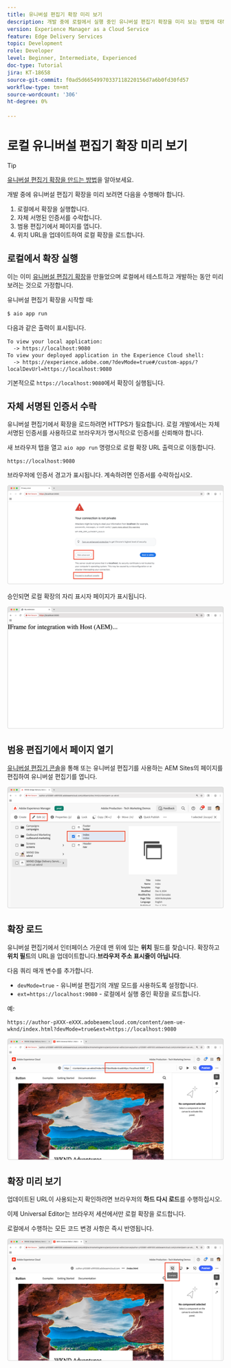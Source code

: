 ```yaml
---
title: 유니버설 편집기 확장 미리 보기
description: 개발 중에 로컬에서 실행 중인 유니버설 편집기 확장을 미리 보는 방법에 대해 알아봅니다.
version: Experience Manager as a Cloud Service
feature: Edge Delivery Services
topic: Development
role: Developer
level: Beginner, Intermediate, Experienced
doc-type: Tutorial
jira: KT-18658
source-git-commit: f0ad5d66549970337118220156d7a6b0fd30fd57
workflow-type: tm+mt
source-wordcount: '306'
ht-degree: 0%

---
```



# 로컬 유니버설 편집기 확장 미리 보기

>[!TIP]
> [유니버설 편집기 확장을 만드는 방법](https://developer.adobe.com/uix/docs/services/aem-universal-editor/)을 알아보세요.

개발 중에 유니버설 편집기 확장을 미리 보려면 다음을 수행해야 합니다.

1. 로컬에서 확장을 실행합니다.
2. 자체 서명된 인증서를 수락합니다.
3. 범용 편집기에서 페이지를 엽니다.
4. 위치 URL을 업데이트하여 로컬 확장을 로드합니다.

## 로컬에서 확장 실행

이는 이미 [유니버설 편집기 확장](https://developer.adobe.com/uix/docs/services/aem-universal-editor/)을 만들었으며 로컬에서 테스트하고 개발하는 동안 미리 보려는 것으로 가정합니다.

유니버설 편집기 확장을 시작할 때:

```bash
$ aio app run
```

다음과 같은 출력이 표시됩니다.

```
To view your local application:
  -> https://localhost:9080
To view your deployed application in the Experience Cloud shell:
  -> https://experience.adobe.com/?devMode=true#/custom-apps/?localDevUrl=https://localhost:9080
```

기본적으로 `https://localhost:9080`에서 확장이 실행됩니다.


## 자체 서명된 인증서 수락

유니버설 편집기에서 확장을 로드하려면 HTTPS가 필요합니다. 로컬 개발에서는 자체 서명된 인증서를 사용하므로 브라우저가 명시적으로 인증서를 신뢰해야 합니다.

새 브라우저 탭을 열고 `aio app run` 명령으로 로컬 확장 URL 출력으로 이동합니다.

```
https://localhost:9080
```

브라우저에 인증서 경고가 표시됩니다. 계속하려면 인증서를 수락하십시오.

![자체 서명된 인증서 수락](./assets/local-extension-preview/accept-certificate.png)

승인되면 로컬 확장의 자리 표시자 페이지가 표시됩니다.

![확장에 액세스할 수 있음](./assets/local-extension-preview/extension-accessible.png)


## 범용 편집기에서 페이지 열기

[유니버설 편집기 콘솔](https://experience.adobe.com/#/@myOrg/aem/editor/canvas/)을 통해 또는 유니버설 편집기를 사용하는 AEM Sites의 페이지를 편집하여 유니버설 편집기를 엽니다.

![유니버설 편집기에서 페이지 열기](./assets/local-extension-preview/open-page-in-ue.png)


## 확장 로드

유니버설 편집기에서 인터페이스 가운데 맨 위에 있는 **위치** 필드를 찾습니다. 확장하고 **위치 필드**&#x200B;의 URL을 업데이트합니다.**브라우저 주소 표시줄이 아닙니다**.

다음 쿼리 매개 변수를 추가합니다.

* `devMode=true` - 유니버설 편집기의 개발 모드를 사용하도록 설정합니다.
* `ext=https://localhost:9080` - 로컬에서 실행 중인 확장을 로드합니다.

예:

```
https://author-pXXX-eXXX.adobeaemcloud.com/content/aem-ue-wknd/index.html?devMode=true&ext=https://localhost:9080
```

![유니버설 편집기 위치 URL 업데이트](./assets/local-extension-preview/update-location-url.png)


## 확장 미리 보기

업데이트된 URL이 사용되는지 확인하려면 브라우저의 **하드 다시 로드**&#x200B;를 수행하십시오.

이제 Universal Editor는 브라우저 세션에서만 로컬 확장을 로드합니다.

로컬에서 수행하는 모든 코드 변경 사항은 즉시 반영됩니다.

![로컬 확장이 로드됨](./assets/local-extension-preview/extension-loaded.png)

